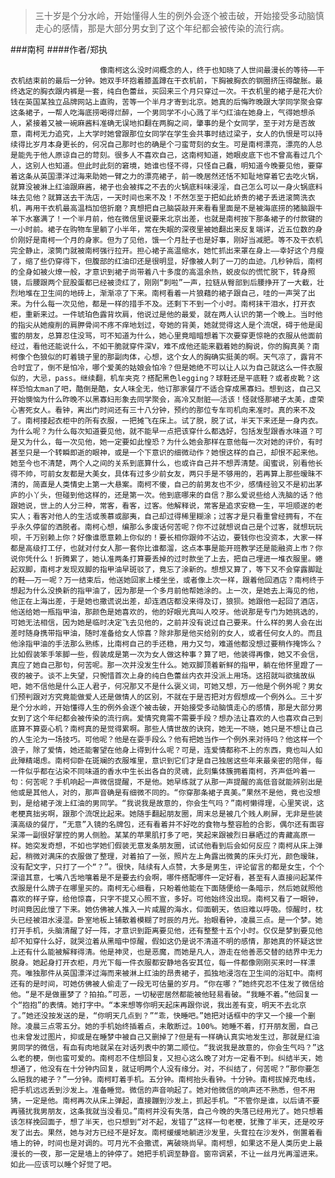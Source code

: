 > 三十岁是个分水岭，开始懂得人生的例外会逐个被击破，开始接受多动脑慎走心的感情，那是大部分男女到了这个年纪都会被传染的流行病。

###南柯
####作者/郑执

						像南柯这么没时间概念的人，终于也知晓了人世间最漫长的等待——干衣机结束前的最后一分钟。她双手环抱着膝盖蹲在干衣机前，下胸被胸衣的钢圈挤压得酸胀。最终选定的胸衣跟内裤是一套，纯白色蕾丝，买回来三个月只穿过一次。干衣机里的裙子是花大价钱在英国某独立品牌网站上直购，苦等一个半月才寄到北京。她真的后悔昨晚跟大学同学聚会穿这条裙子，一帮人吃海底捞喝得烂醉，一个男同学不小心溅了半勺红油在她身上，气得她想杀人，紧接着又被一碗麻酱料准确无误地扣翻在两胸之间，肇事的是个女同学，至于对方是否故意，南柯无力追究，上大学时她曾跟那位女同学在学生会共事时结过梁子，女人的仇恨是可以持续得比岁月本身更长的，何况自己那时也的确是个刁蛮苛刻的女生。可是南柯漂亮，漂亮的人总是能先于他人原谅自己的苛刻。很多人不喜欢自己，这南柯知道，她眼皮底下也不曾高看过几个人，这别人也知道。但此时此刻的窘境，她谁也怪不得，只怪自己蠢，明知道今晚要见他，要穿着这条从英国漂洋过海来助她一臂之力的漂亮裙子，前一晚居然还恬不知耻地穿着它去吃火锅，就算没被淋上红油跟麻酱，裙子也会被挥之不去的火锅底料味浸淫，自己怎么可以一身火锅底料味去见他？就算送去干洗店，一天时间也来不及！不然怎至于把如此娇贵的裙子丢进滚筒洗衣机，再用干衣机最高温档加倍折磨？真想把自己脑袋敲开来看看里面是不是被海底捞的猪脑跟牛羊下水塞满了！一个半月前，他在微信里说要来北京出差，也就是南柯按下那条裙子的付款键的一小时前。裙子在购物车里躺了小半年，常在失眠的深夜里被她翻出来反复端详，近五位数的身价刚好是南柯一个月的身家。但为了见他，饿一个月肚子也是好事，刚好当减肥。等不及干衣机完全静止，滚筒门就被南柯强行拉开。担心裙子高温缩水，她忙抓出来罩在身上——幸好这个月瘦了，缩了些仍穿得下，但腹部的红油印还是很明显，好像被人刺了一刀的血迹。几秒钟后，南柯的全身如被火燎一般，才意识到裙子尚带着八十多度的高温余热，蜕皮似的慌忙脱下，转身照镜，后腰跟两个屁股蛋都已经被烫红了，刚刚“刺啦”一声，拉链从臀部到后腰挣开了一大截，壮烈地堆在卫生间的地砖上，渐渐凉了下来。南柯看着一片狼藉的裙子跟自己，哇的一声哭了出来。为什么每一次见他，都是一样的措手不及。还剩下不到一个小时。南柯抹干泪水，打开衣柜，重新来过。一件琥珀色露背坎肩，他说过是他的最爱，就在两人认识的第一个晚上。当时他的指尖从她瘦削的肩胛骨间不疼不痒地划过，夸她的背美，她就觉得这人是个流氓，碍于他是闺蜜的朋友，总算忍住没骂，可不知道为什么，她心里竟暗暗想着下次要穿更惊艳的衣服从他面前经过，看他还能说什么，不如干脆就穿件深V，难不成他还能来戳着她的胸说，你的胸真美？南柯像个色狼似的盯着镜子里的那副肉体，心想，这个女人的胸确实挺美的啊。天气凉了，露背不合时宜了，倒不是怕冷，哪个爱美的姑娘会怕冷？但是她绝不可以让人以为自己就这么一件衣服似的，大忌，pass。继续翻，机车夹克？搭配黑色legging？球鞋还是平底鞋？或者皮靴？这样恐怕太man了吧，酷倒是酷，女人味全无，他订那家餐厅不适合穿成黑寡妇。想到这，自己又开始懊恼为什么昨晚不以黑寡妇形象去同学聚会，高冷又耐脏——活该！怪就怪那裙子太美，虚荣心害死女人。看钟，离出门时间还有三十八分钟，预约的那位专车司机向来准时。真的来不及了。南柯搂起衣柜中的所有衣服，一把摊飞在床上。试了脱，脱了试，半天下来还是一身内衣。为什么呢？为什么每次知道要见他，就不能早一点把该穿什么都选好，包括发型跟香水味道？可是又为什么，每一次见他，她一定要如此惶恐？为什么她会那样在意他每一次对她的评价，有时甚至只是一个转瞬即逝的眼神，或是一个下意识的细微动作？她恨这样的自己，却恨不起来他。她至今也不清楚，两个人之间的关系到底算什么，也或许自己并不想弄清楚。闺蜜说，别看他长得不帅，可前女友都是大美女，具体有过多少前女友，两只手是不够用的，若再算上那些暧昧不清的，简直是人类情史上第一大悬案。南柯不傻，自己的前男友也不少，感情经验又不是初出茅庐的小丫头，但碰到他这样的，还是第一次。他到底哪来的自信？那么爱说些给人洗脑的话？他跟她说，世上的人分三种，常客，看客，过客。他解释说，常客是追求安稳一生，平坦顺遂的老实人；看客对他人的生活或羡慕或鄙夷，自己却过得稀里糊涂；过客才是只看重曾经拥有，不在乎永久停留的洒脱者。南柯心想，编那么多废话何苦呢？你不过就想说自己是个过客，就想玩玩呗，千万别赖上你？好像谁愿意赖上你似的！要长相你跟帅不沾边，要钱你也没资本，大家一样都是高级打工仔，也就对付女人那一套你比谁都溜，这点本事是能开班教学还是能融资上市？你说你凭什么！折腾累了，她认准两条打算要丢掉的过时款坐了上去，把自己埋进一堆衣服里。蜷起双脚，南柯才发现双脚的指甲油早斑驳了，竟忘了涂新的。想想又算了，等下又不会穿露脚趾的鞋——万一呢？万一结束后，他送她回家上楼坐坐，或者像上次一样，跟着他回酒店？南柯终于想起为什么没换新的指甲油了，因为那是一个多月前他帮她涂的。上一次，是她去上海见的他，他正在上海出差，于是她也撒谎说出差，却连酒店都没来得及订，狼狈。她跟他一起回了酒店，他送给她一瓶指甲油，那颜色是她喜欢的，他的好眼光真叫人咬牙。他说那是专门为她挑选的，可她无法相信，因为她是临时决定飞去见他的，之前并没有说过自己要来。什么样的男人会在出差时随身携带指甲油，随时准备给女人惊喜？除非那是他买给别的女人，或者任何女人的。而且他涂指甲油的手法那么熟练，比南柯自己的手还稳，用力又匀，难道他都没想过要稍作掩饰么？比如假装笨手笨脚一些，假装成是第一次为女人做这种事？算了吧，他装得再像，她又不会信，真应了她自己那句，何苦呢。那一次并没发生什么。她双脚顶着新鲜的指甲，躺在他怀里蹬了一夜的被子。谈不上失望，只惋惜首次上身的纯白色蕾丝内衣并没派上用场。这招就叫欲擒故纵吧，她不信他是什么正人君子，何况那又不是什么褒义词，可她又想，万一他是个例外呢？男女们预判跟对方究竟能做爱人还是做情人的区别，不就在于是否把对方假想成一个例外么。三十岁是个分水岭，开始懂得人生的例外会逐个被击破，开始接受多动脑慎走心的感情，那是大部分男女到了这个年纪都会被传染的流行病。爱情究竟需不需要手段？想办法让喜欢的人也喜欢自己到底算不算耍心机？南柯真的是觉得累啊。那些人情世故的诀窍，她无一不晓，她只是不想让自己的人生沦为一场技巧。可他呢？他是在耍手段么？他有把她当作一个例外来对待吗？他这样一个浪子，除了爱情，她还能奢望在他身上得到什么呢？可是，连爱情都称不上的东西，竟也叫人如此殚精竭虑。南柯仰卧在斑斓的衣服堆里，意识到它们才是自己独居这些年来最亲密的陪伴，每一件似乎都在沾染不同味道的香水中生长出各自的灵魂，此刻集体簇拥着南柯，齐声低吟着一句：何苦呢？手机响起一声微信提醒，不是他。她早练就了从那一声提醒的高低音就能辨别出是他或是其他人，对的，那声音确是有细微不同的。“你穿那条裙子真美。”果然不是他，竟也没想到，是给裙子泼上红油的男同学。“我说我是故意的，你会生气吗？”南柯懒得理，心里笑说，这老梗真拙劣啊，跟那个流氓比起来。她随手翻起朋友圈，周末总是被几个贱人刷屏，无非是些装潢高级的餐厅，“无意”入镜的名牌包，还有看着并不好吃的食物与整容脸的合影，偶尔还有面容呆滞一副很好掌控的男人侧脸。某某的苹果肌打多了吧，笑起来跟被烈日暴晒过的青藏高原一样。她突发奇想，不如也学她们假装无意发条朋友圈，试试他看到后会如何反应？南柯从床上弹起，稍微对满床的衣服做了整理，对着拍了一张，照片左上角露出微黄的床头灯光，颜色暧昧，没有配文字，只打了一个“？”。很快，陆续有人点赞，大多是男生，评论留言的都是女生，个个深谙其意，七嘴八舌地嚷着是不是要去约会啊，哪件搭配哪件一定好看，甚至有人直接问起某件衣服是什么牌子在哪里买的。南柯无心细看，只盼着他能在下面随便给一条暗示，然后她就照他喜欢的样子穿，给他惊喜，只字不提又心照不宣，多好。可他始终没出现。南柯又看了一眼钟，时间竟因此慢了下来。她仿佛被人推入一片咸腥的海水，仰面朝天，依旧难以呼吸。惊醒时，枕头已经被泪水浸湿。卧室地板上铺散着模糊了时辰的月光。抬眼看钟，凌晨三点。是一个梦。她打开手机，头脑清醒了好一阵，才意识到距离要见他，还有整整十五个小时。仅仅是梦到要见他却不知穿什么好，就哭泣着从黑暗中惊醒，假如这仍是说不清道不明的感情，那她真的怀疑这世上还有什么能被解释得清。他是神灵，也是恶魔，而她是凡人，游走在他善恶交替的结界中无力脱身。她起身打开衣柜，月光下每一件衣服都安静地各安其位，每一件都像刚刚买来时一样漂亮。唯独那件从英国漂洋过海而来被淋上红油的昂贵裙子，孤独地浸泡在卫生间的浴缸中。南柯还有的是时间，可她仿佛被人偷走了一段无可估量的岁月。“你在哪？”她终究忍不住发了微信给他。“是不是做噩梦了？拍拍。”可恶，一切秘密居然都能被他轻易看破。“我睡不着。”他回复一个“抱抱”的表情。她打字中。“本来想等你明天起床再跟你说，我出差有变，明天不去北京了。”她还没按发送的是，“你明天几点到？”“乖，快睡吧。”她把对话框中的字又一个接一个删除。凌晨三点零五分。她的手机始终插着点，未敢断过。100%。她睡不着，打开朋友圈，自己也未曾发过图片，抑或是在睡梦中被自己又删掉了?但是有一样确认真实地发生过，那就是红油男同学的微信，有血有肉地就呆在对话列表中的第二顺位。“我说我是故意的，你会生气吗？”这么老的梗，倒也蛮可爱的。南柯忍不住想回复，又担心这么晚了对方一定看不到。纠结半天，她想通了，他没有在十分钟内回复，就证明两个人没有缘分。对，不纠结了，何苦呢？“那你要怎么赔我的裙子？”一分钟。南柯盯着手机。五分钟。南柯抬头看钟。十分钟。南柯拔掉充电线，把手机远远丢到沙发上。准备睡觉。微信的声音响起了。她对他微信的响声还不熟悉，但不用猜，一定是他。南柯再次从床上弹起，直接蹦到沙发上，抓起手机。“不管你是谁，以后请不要再骚扰我男朋友，这条我就当没看见。”南柯并没有失落，自己今晚的失落已经用光了。她只想着该怎样挽回面子，想了半天，也只想到“对不起，发错了”这样一句老梗，犹豫了半天，还是咬牙发了出去。果然，她与对方已经不是好友。南柯缓缓地躺进沙发里，头耷拉在沙发外，倒置着看墙上的钟，时间也是对调的。可月光不会撒谎，离破晓尚早。南柯想，如果这不是人类历史上最漫长的一夜，那一定是墙上的钟停了。她把手机调至静音。窗帘调紧，不让一丝月光再溜进来。如此——应该可以睡个好觉了吧。			  		